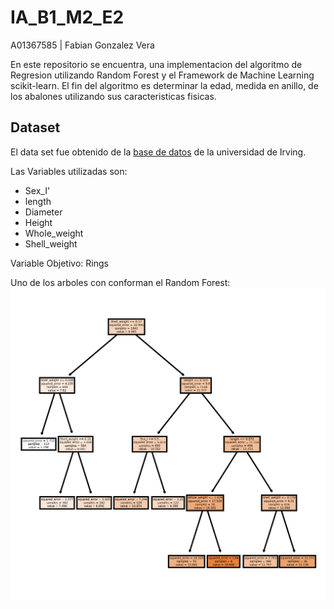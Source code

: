 # IA_B1_M2_E2

A01367585 | Fabian Gonzalez Vera

En este repositorio se encuentra, una implementacion del algoritmo de Regresion utilizando Random Forest y el Framework de Machine Learning scikit-learn. El fin del algoritmo es determinar la edad, medida en anillo, de los abalones utilizando sus caracteristicas fisicas.

## Dataset

El data set fue obtenido de la [base de datos](https://archive.ics.uci.edu/dataset/1/abalone) de la universidad de Irving.

Las Variables utilizadas son:
- Sex_I'
- length
- Diameter
- Height
- Whole_weight
- Shell_weight

Variable Objetivo: Rings

Uno de los arboles con conforman el Random Forest:
![tree.](tree.png)